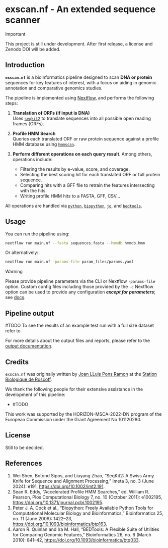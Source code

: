 # exscan.nf - An extended sequence scanner

> [!IMPORTANT]
> This project is still under development.
> After first release, a license and Zenodo DOI will be added.

## Introduction

**`exscan.nf`** is a bioinformatics pipeline designed to scan **DNA or protein** sequences for key features of interest, with a focus on aiding in genomic annotation and comparative genomics studies.

The pipeline is implemented using [Nextflow](https://www.nextflow.io), and
performs the following steps:

1. **Translation of ORFs (if input is DNA)**  
   Uses [`seqkit2`](<https://doi.org/10.1002/imt2.191>) to translate sequences into all possible open reading frames (ORFs).

2. **Profile HMM Search**  
   Queries each translated ORF or raw protein sequence against a profile HMM database using [`hmmscan`](<http://hmmer.org/>).

3. **Perform different operations on each query result**. Among others, operations include:
    - Filtering the results by e-value, score, and coverage.
    - Selecting the best scoring hit for each translated ORF or full protein sequence.
    - Comparing hits with a GFF file to retrain the features intersecting with the hits.
    - Writing profile HMM hits to a FASTA, GFF, CSV...

All operations are handled via [`python`](<https://www.python.org/>), [`biopython`](<https://biopython.org/>), [`jq`](<https://jqlang.github.io/jq/>), and [`bedtools`](<https://bedtools.readthedocs.io/en/latest/>).

## Usage

You can run the pipeline using:

```bash
nextflow run main.nf --fasta sequences.fasta --hmmdb hmmdb.hmm
```

Or alternatively:

```bash
nextflow run main.nf -params-file param_files/params.yaml
```

> [!WARNING]
> Please provide pipeline parameters via the CLI or Nextflow `-params-file` option. Custom config files including those provided by the `-c` Nextflow option can be used to provide any configuration _**except for parameters**_; see [docs](https://nf-co.re/docs/usage/getting_started/configuration#custom-configuration-files).

## Pipeline output

#TODO
To see the results of an example test run with a full size dataset refer to

For more details about the output files and reports, please refer to the
[output documentation](docs/output.md).

## Credits

`exscan.nf` was originally written by [Joan LLuis Pons Ramon](<mail>) at the
[Station Biologique de Roscoff](<https://www.sb-roscoff.fr/en/team-algal-genetics>).

We thank the following people for their extensive assistance in the development of this pipeline:
- #TODO

This work was supported by the HORIZON–MSCA-2022-DN program of the European Commission under the Grant Agreement No 101120280.

## License

Still to be decided.

## References

1. Wei Shen, Botond Sipos, and Liuyang Zhao, “SeqKit2: A Swiss Army Knife for Sequence and Alignment Processing,” Imeta 3, no. 3 (June 2024): e191, https://doi.org/10.1002/imt2.191.
2. Sean R. Eddy, “Accelerated Profile HMM Searches,” ed. William R. Pearson, Plos Computational Biology 7, no. 10 (October 2011): e1002195, https://doi.org/10.1371/journal.pcbi.1002195.
3. Peter J. A. Cock et al., “Biopython: Freely Available Python Tools for Computational Molecular Biology and Bioinformatics,” Bioinformatics 25, no. 11 (June 2009): 1422–23, https://doi.org/10.1093/bioinformatics/btp163.
4. Aaron R. Quinlan and Ira M. Hall, “BEDTools: A Flexible Suite of Utilities for Comparing Genomic Features,” Bioinformatics 26, no. 6 (March 2010): 841–42, https://doi.org/10.1093/bioinformatics/btq033.

